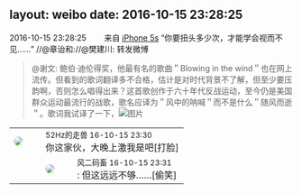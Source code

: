 layout: weibo
date: 2016-10-15 23:28:25
---
<meta name="referrer" content="no-referrer" />

2016-10-15 23:28:25  &nbsp;&nbsp;&nbsp;&nbsp;&nbsp;&nbsp; 来自 <a href="sinaweibo://customweibosource" rel="nofollow">iPhone 5s</a>
“你要扭头多少次，才能学会视而不见……” //@章诒和://@樊建川: 转发微博
>  @谢文: 鲍伯·迪伦得奖，他最有名的歌曲＂Blowing in the wind＂也在网上流传。但看到的歌词翻译多不合格，估计是对时代背景不了解，但至少要压韵啊，否则怎么唱得出来？这首歌创作于六十年代反战运动，至今仍是美国群众运动最流行的战歌，歌名应译为＂风中的呐喊＂而不是什么＂随风而逝＂。歌词我试译了一下， ​​​
>  ![图片](https://ww1.sinaimg.cn/large/513a2b80jw1f8swogmewhj20f711lwjp.jpg)

<table style="width: 100%;">
  <tr>
    <td style="width: 40px;"><img style="border-radius:50%" src="https://tva4.sinaimg.cn/crop.0.0.180.180.50/8beaf773jw1e8qgp5bmzyj2050050aa8.jpg?KID=imgbed,tva&Expires=1624466408&ssig=ILyTX3vAdg"></td>
    <td colspan="2"><small>52Hz的走兽 16-10-15 23:30</small><br/>你这家伙，大晚上激我是吧[打脸]</td>
  </tr>
  <tr>
    <td/>
    <td style="width: 40px;"><img style="border-radius:50%" src="https://tva3.sinaimg.cn/crop.0.0.639.639.50/6d2a6003jw8f3idy69w2gj20hs0hrt9g.jpg?KID=imgbed,tva&Expires=1624466408&ssig=H4TAv9oFf6"></td>
    <td><small>风二码畜 16-10-15 23:31</small><br/>: 但这远远不够……[偷笑]</td>
  </tr>
</table>
